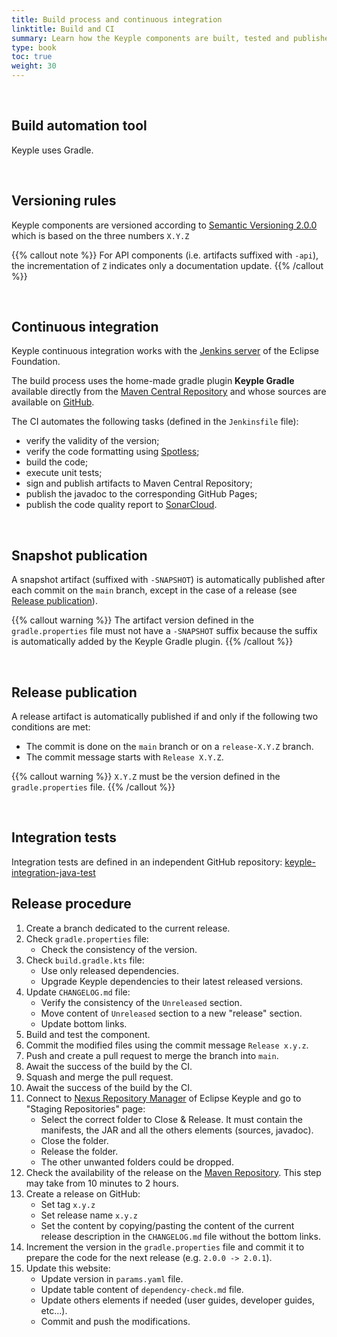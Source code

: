 ```yaml
---
title: Build process and continuous integration
linktitle: Build and CI
summary: Learn how the Keyple components are built, tested and published.
type: book
toc: true
weight: 30
---
```


<br>

## Build automation tool

Keyple uses Gradle.

<br>

## Versioning rules

Keyple components are versioned according to [Semantic Versioning 2.0.0](https://semver.org) which is based on the three numbers `X.Y.Z`

{{% callout note %}}
For API components (i.e. artifacts suffixed with `-api`), the incrementation of `Z` indicates only a documentation update.
{{% /callout %}}

<br>

## Continuous integration

Keyple continuous integration works with the [Jenkins server](https://ci.eclipse.org/keyple/job/Keyple/) of the Eclipse Foundation.

The build process uses the home-made gradle plugin **Keyple Gradle** available directly from the [Maven Central Repository](https://central.sonatype.dev/search?q=keyple-gradle) and whose sources are available on [GitHub](https://github.com/eclipse/keyple-ops).

The CI automates the following tasks (defined in the `Jenkinsfile` file):
* verify the validity of the version;
* verify the code formatting using [Spotless](https://github.com/diffplug/spotless);
* build the code;
* execute unit tests;
* sign and publish artifacts to Maven Central Repository;
* publish the javadoc to the corresponding GitHub Pages;
* publish the code quality report to [SonarCloud](https://sonarcloud.io/organizations/eclipse/projects?search=keyple&sort=-analysis_date).

<br>

## Snapshot publication

A snapshot artifact (suffixed with `-SNAPSHOT`) is automatically published after each commit on the `main` branch, except in the case of a release (see [Release publication](#release-publication)).

{{% callout warning %}}
The artifact version defined in the `gradle.properties` file must not have a `-SNAPSHOT` suffix because the suffix is automatically added by the Keyple Gradle plugin.
{{% /callout %}}

<br>

## Release publication

A release artifact is automatically published if and only if the following two conditions are met:
* The commit is done on the `main` branch or on a `release-X.Y.Z` branch.
* The commit message starts with `Release X.Y.Z`.

{{% callout warning %}}
`X.Y.Z` must be the version defined in the `gradle.properties` file.
{{% /callout %}}

<br>

## Integration tests

Integration tests are defined in an independent GitHub repository: [keyple-integration-java-test](https://github.com/eclipse/keyple-integration-java-test)

## Release procedure

1. Create a branch dedicated to the current release.
2. Check `gradle.properties` file:
    - Check the consistency of the version.
3. Check `build.gradle.kts` file:
    - Use only released dependencies.
    - Upgrade Keyple dependencies to their latest released versions.
4. Update `CHANGELOG.md` file:
    - Verify the consistency of the `Unreleased` section.
    - Move content of `Unreleased` section to a new "release" section.
    - Update bottom links.
5. Build and test the component.
6. Commit the modified files using the commit message `Release x.y.z`.
7. Push and create a pull request to merge the branch into `main`.
8. Await the success of the build by the CI.
9. Squash and merge the pull request.
10. Await the success of the build by the CI.
11. Connect to [Nexus Repository Manager](https://oss.sonatype.org/#welcome) of Eclipse Keyple and go to "Staging Repositories" page:
    - Select the correct folder to Close & Release. It must contain the manifests, the JAR and all the others elements (sources, javadoc).
    - Close the folder.
    - Release the folder.
    - The other unwanted folders could be dropped.
12. Check the availability of the release on the [Maven Repository](https://repo.maven.apache.org/maven2/org/eclipse/keyple/). This step may take from 10 minutes to 2 hours.
13. Create a release on GitHub:
    - Set tag `x.y.z`
    - Set release name `x.y.z`
    - Set the content by copying/pasting the content of the current release description in the `CHANGELOG.md` file without the bottom links.
14. Increment the version in the `gradle.properties` file and commit it to prepare the code for the next release (e.g. `2.0.0 -> 2.0.1`).
15. Update this website:
    - Update version in `params.yaml` file.
    - Update table content of `dependency-check.md` file.
    - Update others elements if needed (user guides, developer guides, etc...).
    - Commit and push the modifications.